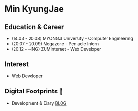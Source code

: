 # Min KyungJae

## Education & Career 
- (14.03 - 20.08) MYONGJI University - Computer Engineering
- (20.07 - 20.09) Megazone - Pentacle Intern
- (20.12 -  ~ING) ZUMinternet - Web Developer

## Interest 
- Web Developer

## Digital Footprints 🌱
- Development & Diary [BLOG](https://blog.naver.com/ggomjae)
